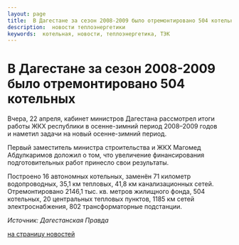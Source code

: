 ```yaml
---
layout: page
title:  В Дагестане за сезон 2008-2009 было отремонтировано 504 котельных
description:  новости теплоэнергетики
keywords:  котельная, новости, теплоэнергетика, ТЭК
---
```


# В Дагестане за сезон 2008-2009 было отремонтировано 504 котельных

Вчера, 22 апреля, кабинет министров Дагестана рассмотрел итоги работы ЖКХ
республики в осенне-зимний период 2008–2009 годов и наметил задачи на новый
осенне-зимний период.

Первый заместитель министра строительства и ЖКХ Магомед Абдулкаримов доложил о
том, что увеличение финансирования подготовительных работ принесло свои
результаты.

Построено 16 автономных котельных, заменён 71 километр водопроводных, 35,1 км
тепловых, 41,8 км канализационных сетей. Отремонтировано 2146,1 тыс. кв.
метров жилищного фонда, 504 котельных, 20 центральных тепловых пунктов, 1185
км сетей электроснабжения, 802 трансформаторные подстанции.

_Источник: Дагестанская Правда_

[на страницу новостей](/news.shtml)

